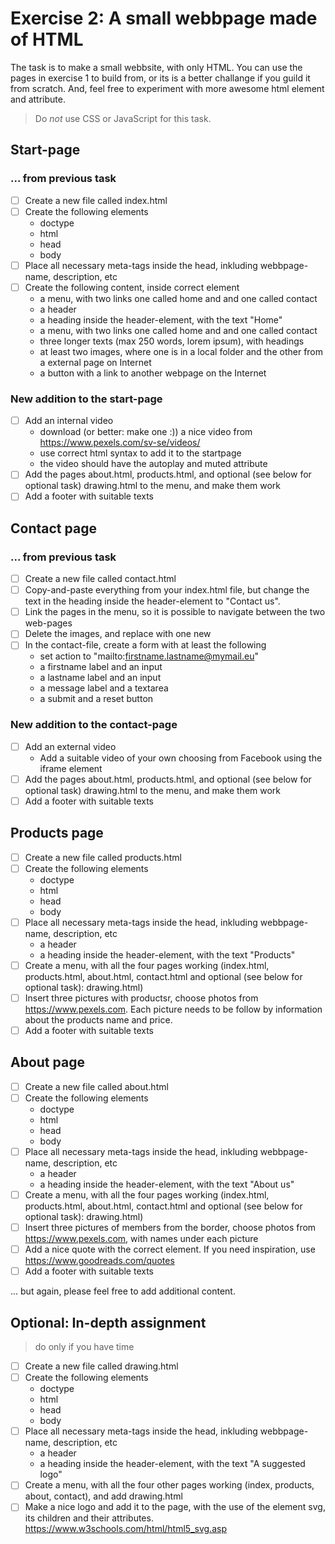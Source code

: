# Exercise 2: A small webbpage made of HTML

The task is to make a small webbsite, with only HTML. You can use the pages in exercise 1 to build from, or its is a better challange if you guild it from scratch.
And, feel free to experiment with more awesome html element and attribute.

> Do *not* use CSS or JavaScript for this task.

## Start-page

### ... from previous task

- [ ] Create a new file called index.html
- [ ] Create the following elements
  - doctype
  - html
  - head
  - body
- [ ] Place all necessary meta-tags inside the head, inkluding webbpage-name, description, etc
- [ ] Create the following content, inside correct element
  - a menu, with two links one called home and and one called contact
  - a header
  - a heading inside the header-element, with the text "Home"
  - a menu, with two links one called home and and one called contact
  - three longer texts (max 250 words, lorem ipsum), with headings
  - at least two images, where one is in a local folder and the other from a external page on Internet
  - a button with a link to another webpage on the Internet

### New addition to the start-page

- [ ] Add an internal video
  - download (or better: make one :)) a nice video from <https://www.pexels.com/sv-se/videos/>
  - use correct html syntax to add it to the startpage
  - the video should have the autoplay and muted attribute
- [ ] Add the pages about.html, products.html, and optional (see below for optional task) drawing.html to the menu, and make them work
- [ ] Add a footer with suitable texts

## Contact page

### ... from previous task

- [ ] Create a new file called contact.html
- [ ] Copy-and-paste everything from your index.html file, but change the text in the heading inside the header-element to "Contact us".
- [ ] Link the pages in the menu, so it is possible to navigate between the two web-pages
- [ ] Delete the images, and replace with one new
- [ ] In the contact-file, create a form with at least the following
  - set action to "mailto:firstname.lastname@mymail.eu"
  - a firstname label and an input
  - a lastname label and an input
  - a message label and a textarea
  - a submit and a reset button

### New addition to the contact-page

- [ ] Add an external video
  - Add a suitable video of your own choosing from Facebook using the iframe element
- [ ] Add the pages about.html, products.html, and optional (see below for optional task) drawing.html to the menu, and make them work
- [ ] Add a footer with suitable texts

## Products page

- [ ] Create a new file called products.html
- [ ] Create the following elements
  - doctype
  - html
  - head
  - body
- [ ] Place all necessary meta-tags inside the head, inkluding webbpage-name, description, etc
  - a header
  - a heading inside the header-element, with the text "Products"
- [ ] Create a menu, with all the four pages working (index.html, products.html, about.html, contact.html and optional (see below for optional task): drawing.html)
- [ ] Insert three pictures with productsr, choose photos from <https://www.pexels.com>. Each picture needs to be follow by information about the products name and price.
- [ ] Add a footer with suitable texts

## About page

- [ ] Create a new file called about.html
- [ ] Create the following elements
  - doctype
  - html
  - head
  - body
- [ ] Place all necessary meta-tags inside the head, inkluding webbpage-name, description, etc
  - a header
  - a heading inside the header-element, with the text "About us"
- [ ] Create a menu, with all the four pages working (index.html, products.html, about.html, contact.html and optional (see below for optional task): drawing.html)
- [ ] Insert three pictures of members from the border, choose photos from <https://www.pexels.com>, with names under each picture
- [ ] Add a nice quote with the correct element. If you need inspiration, use <https://www.goodreads.com/quotes>
- [ ] Add a footer with suitable texts

... but again, please feel free to add additional content.

## Optional: In-depth assignment

> do only if you have time

- [ ] Create a new file called drawing.html
- [ ] Create the following elements
  - doctype
  - html
  - head
  - body
- [ ] Place all necessary meta-tags inside the head, inkluding webbpage-name, description, etc
  - a header
  - a heading inside the header-element, with the text "A suggested logo"
- [ ] Create a menu, with all the four other pages working (index, products, about, contact), and add drawing.html
- [ ] Make a nice logo and add it to the page, with the use of the element svg, its children and their attributes. <https://www.w3schools.com/html/html5_svg.asp>
